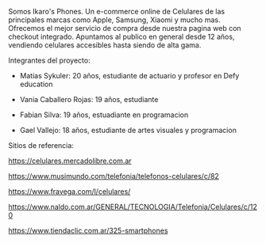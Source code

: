 Somos Ikaro's Phones. Un e-commerce online de Celulares de las principales marcas como Apple, Samsung, Xiaomi y mucho mas. Ofrecemos el mejor servicio de compra desde nuestra pagina web con checkout integrado. Apuntamos al publico en general desde 12 años, vendiendo celulares accesibles hasta siendo de alta gama.

Integrantes del proyecto:

- Matias Sykuler: 20 años, estudiante de actuario y profesor en Defy education

- Vania Caballero Rojas: 19 años, estudiante

- Fabian Silva: 19 años, estuadiante en programacion

- Gael Vallejo: 18 años, estudiante de artes visuales y programacion

Sitios de referencia:

https://celulares.mercadolibre.com.ar

https://www.musimundo.com/telefonia/telefonos-celulares/c/82

https://www.fravega.com/l/celulares/

https://www.naldo.com.ar/GENERAL/TECNOLOGIA/Telefonia/Celulares/c/120

https://www.tiendaclic.com.ar/325-smartphones
